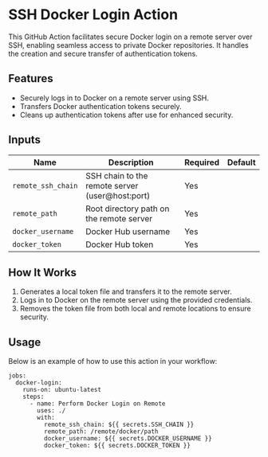 # SSH Docker Login Action

This GitHub Action facilitates secure Docker login on a remote server over SSH, enabling seamless access to private Docker repositories. It handles the creation and secure transfer of authentication tokens.

## Features

- Securely logs in to Docker on a remote server using SSH.
- Transfers Docker authentication tokens securely.
- Cleans up authentication tokens after use for enhanced security.

## Inputs

| Name               | Description                                     | Required | Default |
|--------------------|-------------------------------------------------|----------|---------|
| `remote_ssh_chain` | SSH chain to the remote server (user@host:port) | Yes      |         |
| `remote_path`      | Root directory path on the remote server        | Yes      |         |
| `docker_username`  | Docker Hub username                             | Yes      |         |
| `docker_token`     | Docker Hub token                                | Yes      |         |

## How It Works

1. Generates a local token file and transfers it to the remote server.
2. Logs in to Docker on the remote server using the provided credentials.
3. Removes the token file from both local and remote locations to ensure security.

## Usage

Below is an example of how to use this action in your workflow:

```
jobs:
  docker-login:
    runs-on: ubuntu-latest
    steps:
      - name: Perform Docker Login on Remote
        uses: ./
        with:
          remote_ssh_chain: ${{ secrets.SSH_CHAIN }}
          remote_path: /remote/docker/path
          docker_username: ${{ secrets.DOCKER_USERNAME }}
          docker_token: ${{ secrets.DOCKER_TOKEN }}
```
